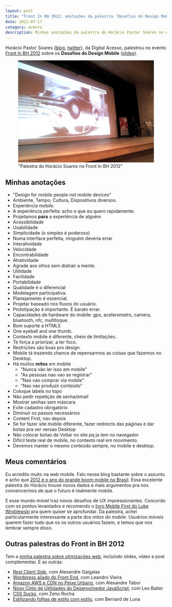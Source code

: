 ```yaml
---
layout: post
title: "Front In BH 2012: anotações da palestra 'Desafios do Design Mobile' do Horácio Soares"
date: 2012-07-17
category: evento
description: Minhas anotações da palestra do Horácio Pastor Soares no evento Front in BH 2012
---
```


Horácio Pastor Soares ([blog](http://horaciosoares.blogspot.com.br/), [twitter](https://twitter.com/horaciosoares)), da Digital Acesso, palestrou no evento [Front In BH 2012](http://www.frontinbh.com.br/) sobre os **Desafios do Design Mobile** ([slides](http://www.slideshare.net/horacio.soares/frontinbh-os-dasafios-do-desagin-mobile)).

<figure>
	<img src="/img/posts/frontinbh2012/horacio.jpg">
	<figcaption>"Palestra do Horácio Soares no Front In BH 2012"</figcaption>
</figure>

## Minhas anotações

* "Design for mobile people not mobile devices"
* Ambiente, Tempo, Cultura, Dispositivos diversos.
* Experiência mobile.
* A experiência perfeita: acho o que eu quero rapidamente.
* Projetamos **para** a experiência de alguém
* Acessibilidade
* Usabilidade
* Simplicidade (o simples é poderoso)
* Numa interface perfeita, ninguém deveria errar
* Interatividade
* Velocidade
* Encontrabilidade
* Atratividade
* Agrade aos olhos sem distrair a mente.
* Utilidade
* Facilidade
* Portabilidade
* Qualidade é o diferencial
* Modelagem participativa.
* Planejamento é essencial.
* Projetar baseado nos fluxos do usuário.
* Prototipação é importante. É barato errar.
* Capacidades de hardware do mobile: gps, acelerometro, camera, bluetooth, nfc, multitoque.
* Bom suporte a HTML5
* One eyeball and one thumb.
* Contexto mobile é diferente, cheio de limitações.
* Te força a priorizar, a ter foco.
* Restrições são boas pro design.
* Mobile tá trazendo chance de repensarmos as coisas que fazemos no Desktop.
* Há muitos **mitos** em mobile
	* "Nunca vão ler isso em mobile"
	* "As pessoas nao vao se registrar"
	* "Nao vao comprar via mobile"
	* "Nao vao produzir conteúdo"
* Coloque labels no topo
* Não pedir repetição de senha/email
* Mostrar senhas sem máscara
* Evite cadastro obrigatório
* Diminuir os passos necessários
* Content First, nav depois
* Se for fazer site mobile diferente, fazer redirects das páginas e dar botao pra ver versao Desktop
* Não colocar botao de Voltar no site pq ja tem no navegador
* Difícil teste real de mobile, no contexto real em movimento.
* Devemos manter o mesmo conteúdo sempre, no mobile e desktop.

## Meus comentários

Eu acredito muito na web mobile. Falo nesse blog bastante sobre o assunto e acho que [2012 é o ano do grande boom mobile no Brasil](http://blog.caelum.com.br/2012-e-o-ano-do-mercado-mobile-no-brasil/). Essa excelente palestra do Horácio trouxe novos dados e mais argumentos pra nos convencermos de que o futuro é realmente mobile.

E esse mundo móvel traz novos desafios de UX impressionantes. Concordo com os pontos levantados e recomendo o [livro Mobile First do Luke Wroblewski](/review-livro-mobile-first-luke-wroblewski/) pra quem quiser se aprofundar. Da palestra, achei particularmente interessante a parte dos *mitos do mobile*. Usuários móveis querem fazer tudo que os os outros usuários fazem, e temos que nos lembrar sempre disso.

## Outras palestras do Front in BH 2012

Tem a [minha palestra sobre otimizações web](/frontinbh-otimizacoes-web/), incluindo slides, vídeo e post complementar. E as outras:

* [Rest Client Side](/front-in-bh-rest-client-side-alexandre-gaigalas/), com Alexandre Gaigalas
* [Wordpress aliado do Front End](/front-in-bh-wordpress-leandro-vieira/), com Leandro Vieira
* [Amazon AWS e CDN no Peixe Urbano](/front-in-bh-peixe-urbano-amazon-cdn-alexandre-tabor/), com Alexandre Tabor
* [Novo Cinto de Utilidades do Desenvolvedor JavaScript](/front-in-bh-novidades-mozilla-leo-balter/), com Leo Balter
* [CSS Sucks](/front-in-bh-css-sucks-zeno-rocha/), com Zeno Rocha
* [Estilizando folhas de estilo com estilo](/front-in-bh-estilizando-css-com-estilo-bernard-de-luna/), com Bernard de Luna




